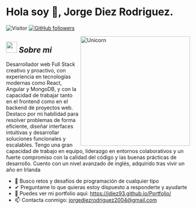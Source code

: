 # Hola soy 👋, Jorge Diez Rodriguez. 
![Visitor](https://visitor-badge.laobi.icu/badge?page_id=Bhargavi-hash.repoName) [![GitHub followers](https://img.shields.io/github/followers/Bhargavi-hash.svg?style=social&label=Follow)](https://github.com/Bhargavi-hash?tab=followers)<br/>


<img align="right" width=300px alt="Unicorn" src="https://c.tenor.com/GN73MKBawZYAAAAi/busy-cute.gif" />

## <img src="https://media.giphy.com/media/ObNTw8Uzwy6KQ/giphy.gif" width="30px">&nbsp;***Sobre mi***
 Desarrollador web Full Stack creativo y
 proactivo, con experiencia en tecnologías
 modernas como React, Angular y MongoDB,
 y con la capacidad de trabajar tanto en el
 frontend como en el backend de proyectos
 web. Destaco por mi habilidad para resolver
 problemas de forma eficiente, diseñar
 interfaces intuitivas y desarrollar soluciones
 funcionales y escalables.
 Tengo una gran capacidad de trabajo en
 equipo, liderazgo en entornos colaborativos
 y un fuerte compromiso con la calidad del
 código y las buenas prácticas de desarrollo.
 Cuento con un nivel avanzado de inglés,
 adquirido tras vivir un año en Irlanda


- 👯 Busco retos y desafios de programación de cualquier tipo
- ✔ Preguntame lo que quieras estoy dispuesto a responderte y ayudarte<br>
- 💬 Puedes ver mi portfolio aqui: https://jdiez93.github.io/Portfolio/
- 📫 Contacta conmigo: jorgediezrodriguez2004@gmail.com</a>
